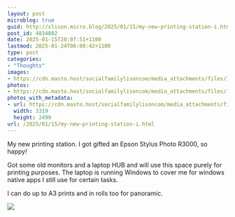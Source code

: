 ```yaml
---
layout: post
microblog: true
guid: http://slison.micro.blog/2025/01/15/my-new-printing-station-i.html
post_id: 4834802
date: 2025-01-15T20:07:51+1100
lastmod: 2025-01-24T00:00:42+1100
type: post
categories:
- "Thoughts"
images:
- https://cdn.masto.host/socialfamilylisoncom/media_attachments/files/113/831/571/365/402/169/original/c078a25da7c6fe3d.jpg
photos:
- https://cdn.masto.host/socialfamilylisoncom/media_attachments/files/113/831/571/365/402/169/original/c078a25da7c6fe3d.jpg
photos_with_metadata:
- url: https://cdn.masto.host/socialfamilylisoncom/media_attachments/files/113/831/571/365/402/169/original/c078a25da7c6fe3d.jpg
  width: 3319
  height: 2499
url: /2025/01/15/my-new-printing-station-i.html
---
```

<p>My new printing station. I got gifted an Epson Stylus Photo R3000, so happy!</p><p>Got some old monitors and a laptop HUB and will use this space purely for printing purposes. The laptop is running Windows to cover me for windows native apps I still use for certain tasks.</p><p>I can do up to A3 prints and in rolls too for panoramic.</p><p><img src="https://cdn.masto.host/socialfamilylisoncom/media_attachments/files/113/831/571/365/402/169/original/c078a25da7c6fe3d.jpg">
